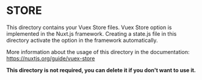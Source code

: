 # STORE

This directory contains your Vuex Store files.
Vuex Store option is implemented in the Nuxt.js framework.
Creating a state.js file in this directory activate the option in the framework automatically.

More information about the usage of this directory in the documentation:
https://nuxtjs.org/guide/vuex-store

**This directory is not required, you can delete it if you don't want to use it.**
